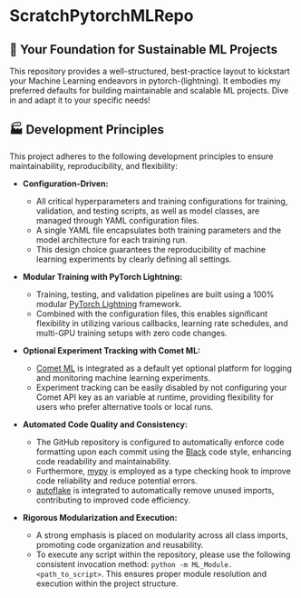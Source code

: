 # ScratchPytorchMLRepo

## 🚀 Your Foundation for Sustainable ML Projects

This repository provides a well-structured, best-practice layout to kickstart your Machine Learning endeavors in pytorch-(lightning). It embodies my preferred defaults for building maintainable and scalable ML projects. Dive in and adapt it to your specific needs!


## 🏭 Development Principles

This project adheres to the following development principles to ensure maintainability, reproducibility, and flexibility:

* **Configuration-Driven:**
    * All critical hyperparameters and training configurations for training, validation, and testing scripts, as well as model classes, are managed through YAML configuration files.
    * A single YAML file encapsulates both training parameters and the model architecture for each training run.
    * This design choice guarantees the reproducibility of machine learning experiments by clearly defining all settings.

* **Modular Training with PyTorch Lightning:**
    * Training, testing, and validation pipelines are built using a 100% modular [PyTorch Lightning](https://lightning.ai/docs/pytorch/stable/) framework.
    * Combined with the configuration files, this enables significant flexibility in utilizing various callbacks, learning rate schedules, and multi-GPU training setups with zero code changes.

* **Optional Experiment Tracking with Comet ML:**
    * [Comet ML](https://www.comet.com/) is integrated as a default yet optional platform for logging and monitoring machine learning experiments.
    * Experiment tracking can be easily disabled by not configuring your Comet API key as an variable at runtime, providing flexibility for users who prefer alternative tools or local runs.

* **Automated Code Quality and Consistency:**
    * The GitHub repository is configured to automatically enforce code formatting upon each commit using the [Black](https://black.readthedocs.io/en/stable/the_black_code_style/index.html) code style, enhancing code readability and maintainability.
    * Furthermore, [mypy](https://mypy-lang.org/) is employed as a type checking hook to improve code reliability and reduce potential errors.
    * [autoflake](https://pypi.org/project/autoflake/) is integrated to automatically remove unused imports, contributing to improved code efficiency.

* **Rigorous Modularization and Execution:**
    * A strong emphasis is placed on modularity across all class imports, promoting code organization and reusability.
    * To execute any script within the repository, please use the following consistent invocation method: `python -m ML_Module.<path_to_script>`. This ensures proper module resolution and execution within the project structure.

